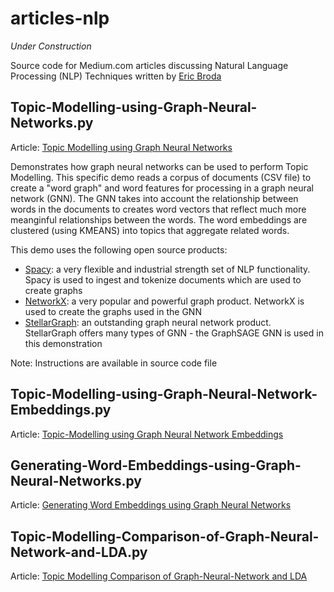# articles-nlp

*Under Construction*

Source code for Medium.com articles discussing Natural Language Processing (NLP) Techniques
written by [Eric Broda](https://www.linkedin.com/in/ericbroda/)

## Topic-Modelling-using-Graph-Neural-Networks.py

Article: [Topic Modelling using Graph Neural Networks](medium.com)

Demonstrates how graph neural networks can be used to perform Topic Modelling.  This specific 
demo reads a corpus of documents (CSV file) to create a "word graph" and word features for 
processing in a graph neural network (GNN). The GNN takes into
account the relationship between words in the documents to creates word vectors that reflect
much more meanginful relationships between the words.  The word embeddings are clustered (using KMEANS)
into topics that aggregate related words.

This demo uses the following open source products:
- [Spacy](https://spacy.io/): a very flexible and industrial strength set of NLP functionality.  Spacy is used
to ingest and tokenize documents which are  used to create graphs
- [NetworkX](https://github.com/networkx/networkx): a very popular and powerful graph product.  NetworkX
is used to create the graphs used in the GNN
- [StellarGraph](https://github.com/stellargraph/stellargraph): an outstanding graph neural network product.  
StellarGraph offers many types of GNN - the GraphSAGE GNN is used in this demonstration

Note: Instructions are available in source code file

## Topic-Modelling-using-Graph-Neural-Network-Embeddings.py

Article: [Topic-Modelling using Graph Neural Network Embeddings](medium.com)

## Generating-Word-Embeddings-using-Graph-Neural-Networks.py

Article: [Generating Word Embeddings using Graph Neural Networks](medium.com)

## Topic-Modelling-Comparison-of-Graph-Neural-Network-and-LDA.py

Article: [Topic Modelling Comparison of Graph-Neural-Network and LDA](medium.com)

